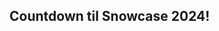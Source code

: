 
## Countdown til Snowcase 2024!

<script src="{{ site.baseurl }}/js/bundle.js"></script>

<script>
var timerId =
    countdown(
        function (ts) {
            document.getElementById('countdown-til-snowcase-2024').innerHTML = ts.toHTML("strong");
        },
        new Date(2024,3,9),
        countdown.DAYS | countdown.HOURS | countdown.MINUTES | countdown.SECONDS);

// later on this timer may be stopped
// window.clearInterval(timerId);
</script>

